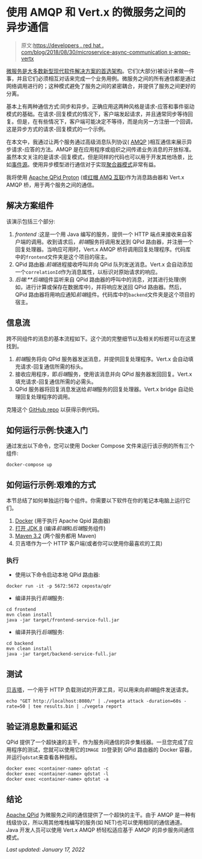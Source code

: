 # 使用 AMQP 和 Vert.x 的微服务之间的异步通信

> 原文:[https://developers . red hat . com/blog/2018/08/30/microservice-async-communication s-amqp-vertx](https://developers.redhat.com/blog/2018/08/30/microservices-async-communications-amqp-vertx)

[微服务是大多数新型现代软件解决方案的首选架构](https://developers.redhat.com/topics/microservices/)。它们(大部分)被设计来做一件事，并且它们必须相互对话来完成一个业务用例。微服务之间的所有通信都是通过网络调用进行的；这种模式避免了服务之间的紧密耦合，并提供了服务之间更好的分离。

基本上有两种通信方式:同步和异步。正确应用这两种风格是请求-应答和事件驱动模式的基础。在请求-回复模式的情况下，客户端发起请求，并且通常同步等待回复。但是，在有些情况下，客户端可能决定不等待，而是向另一方注册一个回调，这是异步方式的请求-回复模式的一个示例。

在本文中，我通过让两个服务通过高级消息队列协议( [AMQP](https://www.amqp.org/about/what) )相互通信来展示异步请求-应答的方法。AMQP 是在应用程序或组织之间传递业务消息的开放标准。虽然本文关注的是请求-回复模式，但是同样的代码也可以用于开发其他场景，比如[事件源](https://thenewstack.io/microservices-its-all-about-the-events/)。使用异步模型进行通信对于实现[聚合器模式](http://blog.arungupta.me/microservice-design-patterns/)非常有益。

我将使用 [Apache QPid Proton](https://qpid.apache.org) (或[红帽 AMQ 互联](https://developers.redhat.com/products/amq/overview/))作为消息路由器和 Vert.x AMQP 桥，用于两个服务之间的通信。

## 解决方案组件

该演示包括三个部分:

1.  *frontend* :这是一个用 Java 编写的服务，提供一个 HTTP 端点来接收来自客户端的调用。收到请求后，*前端*服务将调用发送到 QPid 路由器，并注册一个回复处理器。当响应可用时，Vert.x AMQP 桥将调用回复处理程序。代码库中的`frontend`文件夹是这个项目的宿主。
2.  QPid 路由器:*前端*进程接收呼叫并向 QPid 队列发送消息。Vert.x 会自动添加一个`correlationId`作为消息属性，以标识对原始请求的响应。
3.  *后端:**后端*组件监听来自 QPid 路由器的呼叫中的消息，对其进行处理(例如，进行计算或保存在数据库中)，并将响应发送回 QPid 路由器。然后，QPid 路由器将用响应通知*前端*组件。代码库中的`backend`文件夹是这个项目的宿主。

## 信息流

跨不同组件的消息的基本流程如下。这个流的完整细节以及相关的标题可以在这里找到。

1.  *前端*服务将向 QPid 服务器发送消息，并提供回复处理程序。Vert.x 会自动填充请求-回复通信所需的标头。
2.  接收应用程序，即*后端*服务，使用该消息并向 QPid 服务器发回回复。Vert.x 填充请求-回复通信所需的必需头。
3.  QPid 服务器将回复消息发送给*前端*服务的回复处理器。Vert.x bridge 自动处理回复处理程序的调用。

克隆这个 [GitHub repo](https://github.com/masoodfaisal/service-comms-amqp-vertx) 以获得示例代码。

## 如何运行示例:快速入门

通过发出以下命令，您可以使用 Docker Compose 文件来运行该示例的所有三个组件:

```
docker-compose up
```

## 如何运行示例:艰难的方式

本节总结了如何单独运行每个组件。你需要以下软件在你的笔记本电脑上运行它们。

1.  [Docker](https://www.docker.com/get-started) (用于执行 Apache Qpid 路由器)
2.  [打开 JDK 8](https://developers.redhat.com/products/openjdk/overview/) (编译*前端*和*后端*服务组件)
3.  [Maven 3.2](https://maven.apache.org/download.cgi) (两个服务都用 Maven)
4.  贝吉塔作为一个 HTTP 客户端(或者你可以使用你最喜欢的工具)

### 执行

*   使用以下命令启动本地 QPid 路由器:

```
docker run -it -p 5672:5672 ceposta/qdr
```

*   编译并执行*前端*服务:

```
cd frontend 
mvn clean install
java -jar target/frontend-service-full.jar
```

*   编译并执行*后端*服务:

```
cd backend 
mvn clean install
java -jar target/backend-service-full.jar
```

## 测试

[贝吉塔](https://github.com/tsenart/vegeta)，一个用于 HTTP 负载测试的开源工具，可以用来向*前端*组件发送请求。

```
echo "GET http://localhost:8080/" | ./vegeta attack -duration=60s -rate=50 | tee results.bin | ./vegeta report
```

## 验证消息数量和延迟

QPid 提供了一个超快速的主干，作为服务间通信的异步集线器。一旦您完成了应用程序的测试，您就可以使用它的`IMAGE ID`登录到 QPid 路由器的 Docker 容器，并运行`qdstat`来查看各种指标。

```
docker exec <container-name> qdstat -c
docker exec <container-name> qdstat -l
docker exec <container-name> qdstat -a

```

## 结论

[Apache QPid](https://qpid.apache.org) 为微服务之间的通信提供了一个超快的主干。由于 AMQP 是一种有线级协议，所以用其他堆栈编写的服务(如 NET)也可以使用相同的通信通道。Java 开发人员可以使用 Vert.x AMQP 桥轻松适应基于 AMQP 的异步服务间通信模式。

*Last updated: January 17, 2022*